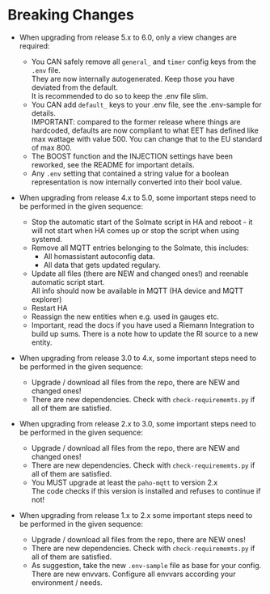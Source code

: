 # Breaking Changes

* When upgrading from release 5.x to 6.0, only a view changes are required:
  * You CAN safely remove all `general_` and `timer` config keys from the `.env` file.\
  They are now internally autogenerated. Keep those you have deviated from the default.\
  It is recommended to do so to keep the .env file slim.
  * You CAN add `default_` keys to your .env file, see the .env-sample for details.\
  IMPORTANT: compared to the former release where things are hardcoded, defaults are now compliant
  to what EET has defined like max wattage with value 500. You can change that to the EU standard of max 800.
  * The BOOST function and the INJECTION settings have been reworked, see the README for important details.
  * Any `.env` setting that contained a string value for a boolean representation is now internally
  converted into their bool value.

* When upgrading from release 4.x to 5.0, some important steps need to be performed in the given sequence:
  * Stop the automatic start of the Solmate script in HA and reboot - it will not start when HA comes up or stop the script when using systemd.
  * Remove all MQTT entries belonging to the Solmate, this includes:
    * All homassistant autoconfig data.
    * All data that gets updated regulary.
  * Update all files (there are NEW and changed ones!) and reenable automatic script start.\
    All info should now be available in MQTT (HA device and MQTT explorer)
  * Restart HA
  * Reassign the new entities when e.g. used in gauges etc.
  * Important, read the docs if you have used a Riemann Integration to build up sums. There is a note how to update the RI source to a new entity.

* When upgrading from release 3.0 to 4.x, some important steps need to be performed in the given sequence:
  * Upgrade / download all files from the repo, there are NEW and changed ones!
  * There are new dependencies. Check with `check-requirememts.py` if all of them are satisfied.

* When upgrading from release 2.x to 3.0, some important steps need to be performed in the given sequence:
  * Upgrade / download all files from the repo, there are NEW and changed ones!
  * There are new dependencies. Check with `check-requirememts.py` if all of them are satisfied.
  * You MUST upgrade at least the `paho-mqtt` to version 2.x  
  The code checks if this version is installed and refuses to continue if not!

* When upgrading from release 1.x to 2.x some important steps need to be performed in the given sequence:
  * Upgrade / download all files from the repo, there are NEW ones!
  * There are new dependencies. Check with `check-requirememts.py` if all of them are satisfied.
  * As suggestion, take the new `.env-sample` file as base for your config.  
  There are new envvars. Configure all envvars according your environment / needs.

